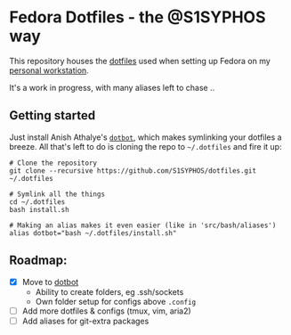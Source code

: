 # Fedora Dotfiles - the @S1SYPHOS way

This repository houses the [dotfiles](https://dotfiles.github.io) used when setting up Fedora on my [personal workstation](https://github.com/S1SYPHOS/workstation).

It's a work in progress, with many aliases left to chase ..


## Getting started

Just install Anish Athalye's [`dotbot`](https://github.com/anishathalye/dotbot), which makes symlinking your dotfiles a breeze. All that's left to do is cloning the repo to `~/.dotfiles` and fire it up:

```shell
# Clone the repository
git clone --recursive https://github.com/S1SYPHOS/dotfiles.git ~/.dotfiles

# Symlink all the things
cd ~/.dotfiles
bash install.sh

# Making an alias makes it even easier (like in 'src/bash/aliases')
alias dotbot="bash ~/.dotfiles/install.sh"
```


## Roadmap:
- [x] Move to [dotbot](https://git.io/dotbot)
  - Ability to create folders, eg .ssh/sockets
  - Own folder setup for configs above `.config`
- [ ] Add more dotfiles & configs (tmux, vim, aria2)
- [ ] Add aliases for git-extra packages
